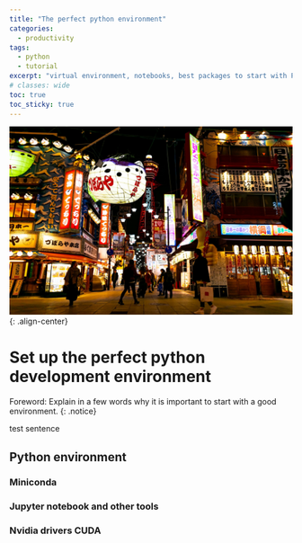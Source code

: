 ```yaml
---
title: "The perfect python environment"
categories:
  - productivity
tags:
  - python
  - tutorial
excerpt: "virtual environment, notebooks, best packages to start with Python"
# classes: wide
toc: true
toc_sticky: true
---
```

![image-center](/assets/images/shinsekai-night.jpg){: .align-center}

# Set up the perfect python development environment

Foreword: Explain in a few words why it is important to start with a good environment.
{: .notice}

test sentence

## Python environment
### Miniconda
### Jupyter notebook and other tools
### Nvidia drivers CUDA